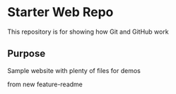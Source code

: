 # Starter Web Repo

This repository is for showing how Git and GitHub work

## Purpose

Sample website with plenty of files for demos

from new feature-readme